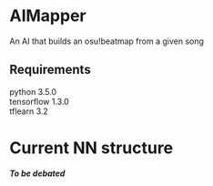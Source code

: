 # AIMapper
An AI that builds an osu!beatmap from a given song

## Requirements
python 3.5.0<br> 
tensorflow 1.3.0<br>
tflearn 3.2<br>

# Current NN structure
***To be debated*** 